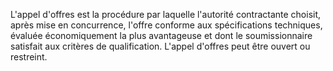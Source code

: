 
L'appel d'offres est la procédure par laquelle l'autorité
contractante choisit, après mise en concurrence, l'offre conforme aux
spécifications techniques, évaluée économiquement la plus avantageuse et
dont le soumissionnaire satisfait aux critères de qualification.
L'appel d'offres peut être ouvert ou restreint.